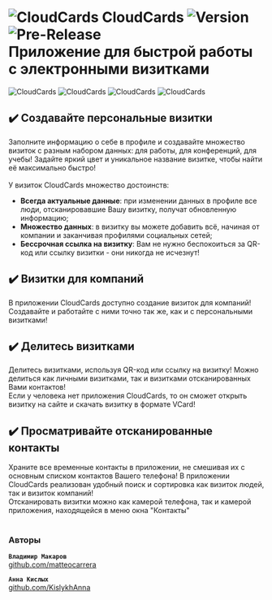 ![CloudCards](https://github.com/matteocarrera/cloud-cards-ios/blob/master/CloudCards/Assets.xcassets/AppIcon.appiconset/logo-20@2x.png?raw=true) CloudCards
![Version](https://img.shields.io/badge/version-1.5.3-blue) ![Pre-Release](https://img.shields.io/badge/-pre--release-orange)  
Приложение для быстрой работы с электронными визитками
=

![CloudCards](https://i.ibb.co/PT6XNL9/templates.png)
![CloudCards](https://i.ibb.co/YtQ9jzx/company.png)
![CloudCards](https://i.ibb.co/sKd4CrG/qr.png)
![CloudCards](https://i.ibb.co/kxdpsgf/contacts.png) 

## :heavy_check_mark: Создавайте персональные визитки

Заполните информацию о себе в профиле и создавайте множество визиток с разным набором данных: для работы, для конференций, для учебы!
Задайте яркий цвет и уникальное название визитке, чтобы найти её максимально быстро!<br><br>
У визиток CloudCards множество достоинств:
* **Всегда актуальные данные**: при изменении данных в профиле все люди, отсканировавшие Вашу визитку, получат обновленную информацию;
* **Множество данных**: в визитку вы можете добавить всё, начиная от компании и заканчивая профилями социальных сетей;
* **Бессрочная ссылка на визитку**: Вам не нужно беспокоиться за QR-код или ссылку визитки - они никогда не исчезнут!

## :heavy_check_mark: Визитки для компаний

В приложении CloudCards доступно создание визиток для компаний! Создавайте и работайте с ними точно так же, как и с персональными визитками!

## :heavy_check_mark: Делитесь визитками

Делитесь визитками, используя QR-код или ссылку на визитку! Можно делиться как личными визитками, так и визитками отсканированных Вами контактов!  
Если у человека нет приложения CloudCards, то он сможет открыть визитку на сайте и скачать визитку в формате VCard!

## :heavy_check_mark: Просматривайте отсканированные контакты

Храните все временные контакты в приложении, не смешивая их с основным списком контактов Вашего телефона!
В приложении CloudCards реализован удобный поиск и сортировка как визиток людей, так и визиток компаний!  
Отсканировать визитки можно как камерой телефона, так и камерой приложения, находящейся в меню окна "Контакты"
<br><br>

### Авторы

**``Владимир Макаров``**   
[github.com/matteocarrera](https://github.com/matteocarrera)

**``Анна Кислых``**  
[github.com/KislykhAnna](https://github.com/KislykhAnna)
